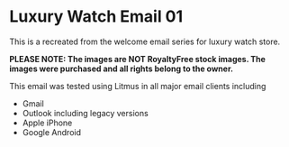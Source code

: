 # Luxury Watch Email 01

This is a recreated from the welcome email series for luxury watch store.

**PLEASE NOTE: The images are NOT RoyaltyFree stock images. The images were purchased and all rights belong to the owner.**

This email was tested using Litmus in all major email clients including
- Gmail
- Outlook including legacy versions
- Apple iPhone
- Google Android
